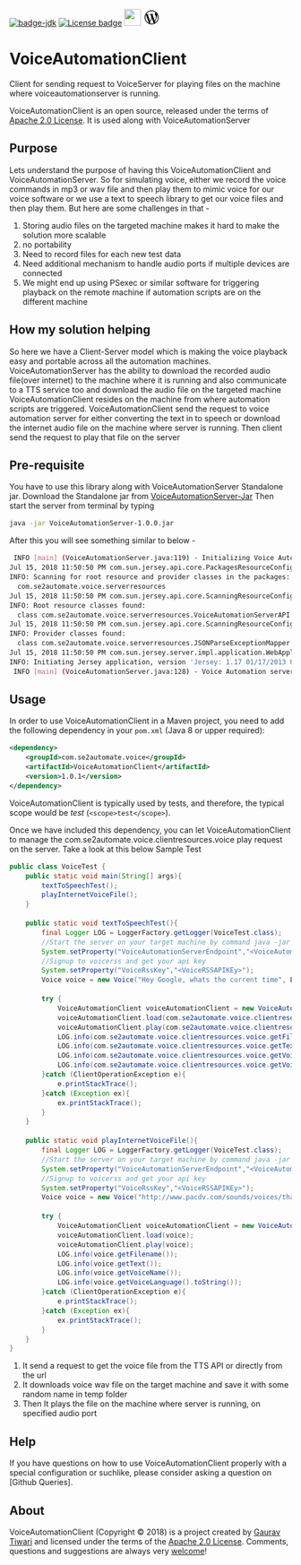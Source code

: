 [![badge-jdk](https://img.shields.io/badge/jdk-8-green.svg)](http://www.oracle.com/technetwork/java/javase/downloads/index.html)
[![License badge](https://img.shields.io/badge/license-Apache2-green.svg)](http://www.apache.org/licenses/LICENSE-2.0)
<a href="https://twitter.com/se2automate"><img src="https://github.com/johan/svg-cleanups/blob/master/logos/twitter.svg" height="30" width="30" ></a>
<a href="https://selenium2automate.wordpress.com/"><img src="https://github.com/Automattic/social-logos/blob/master/svg-min/wordpress.svg" height="30" width="30"  ></a>

# VoiceAutomationClient
Client for sending request to VoiceServer for playing files on the machine where voiceautomationserver is running.

VoiceAutomationClient is an open source, released under the terms of [Apache 2.0 License]. It is used along with VoiceAutomationServer

## Purpose

Lets understand the purpose of having this VoiceAutomationClient and VoiceAutomationServer. So for simulating voice, either we record the voice commands in mp3 or wav file and then play them to mimic voice for our voice software
or we use a text to speech library to get our voice files and then play them. But here are some challenges in that - 
1) Storing audio files on the targeted machine makes it hard to make the solution more scalable
2) no portability 
3) Need to record files for each new test data
4) Need additional mechanism to handle audio ports if multiple devices are connected
5) We might end up using PSexec or similar software for triggering playback on the remote machine if automation scripts are on the different machine

## How my solution helping

So here we have a Client-Server model which is making the voice playback easy and portable across all the automation machines. 
VoiceAutomationServer has the ability to download the recorded audio file(over internet) to the machine where it is running and also communicate to a TTS service too and download the audio file on the targeted machine
VoiceAutomationClient resides on the machine from where automation scripts are triggered. 
VoiceAutomationClient send the request to voice automation server for either converting the text in to speech or download the internet audio file on the machine where server is running. 
Then client send the request to play that file on the server


## Pre-requisite

You have to use this library along with VoiceAutomationServer Standalone jar. 
Download the Standalone jar from [VoiceAutomationServer-Jar](https://github.com/g-tiwari/VoiceAutomationServer/blob/master/VoiceAutomationServer-1.0.0.jar)
Then start the server from terminal by typing 
```bash
java -jar VoiceAutomationServer-1.0.0.jar
```

After this you will see something similar to below - 

```bash
 INFO [main] (VoiceAutomationServer.java:119) - Initializing Voice Automation server
Jul 15, 2018 11:50:50 PM com.sun.jersey.api.core.PackagesResourceConfig init
INFO: Scanning for root resource and provider classes in the packages:
  com.se2automate.voice.serverresources
Jul 15, 2018 11:50:50 PM com.sun.jersey.api.core.ScanningResourceConfig logClasses
INFO: Root resource classes found:
  class com.se2automate.voice.serverresources.VoiceAutomationServerAPI
Jul 15, 2018 11:50:50 PM com.sun.jersey.api.core.ScanningResourceConfig logClasses
INFO: Provider classes found:
  class com.se2automate.voice.serverresources.JSONParseExceptionMapper
Jul 15, 2018 11:50:50 PM com.sun.jersey.server.impl.application.WebApplicationImpl _initiate
INFO: Initiating Jersey application, version 'Jersey: 1.17 01/17/2013 03:31 PM'
 INFO [main] (VoiceAutomationServer.java:128) - Voice Automation server started at http://192.168.1.3:9090/

```


## Usage

In order to use VoiceAutomationClient in a Maven project, you need to add the following dependency in your `pom.xml` (Java 8 or upper required):

```xml
<dependency>
    <groupId>com.se2automate.voice</groupId>
    <artifactId>VoiceAutomationClient</artifactId>
    <version>1.0.1</version>
</dependency>
```

VoiceAutomationClient is typically used by tests, and therefore, the typical scope would be *test* (`<scope>test</scope>`).

Once we have included this dependency, you can let VoiceAutomationClient to manage the com.se2automate.voice.clientresources.voice play request on the server. Take a look at this below Sample Test

```java
public class VoiceTest {
    public static void main(String[] args){
        textToSpeechTest();
        playInternetVoiceFile();
    }

    public static void textToSpeechTest(){
        final Logger LOG = LoggerFactory.getLogger(VoiceTest.class);
        //Start the server on your target machine by command java -jar VoiceAuotmationServer.jar
        System.setProperty("VoiceAutomationServerEndpoint","<VoiceAutomationServerIP:Port>");
        //Signup to voicerss and get your api key
        System.setProperty("VoiceRssKey","<VoiceRSSAPIKEy>");
        Voice voice = new Voice("Hey Google, whats the current time", Language.ENGLISH_US);

        try {
            VoiceAutomationClient voiceAutomationClient = new VoiceAutomationClient();
            voiceAutomationClient.load(com.se2automate.voice.clientresources.voice);
            voiceAutomationClient.play(com.se2automate.voice.clientresources.voice);
            LOG.info(com.se2automate.voice.clientresources.voice.getFilename());
            LOG.info(com.se2automate.voice.clientresources.voice.getText());
            LOG.info(com.se2automate.voice.clientresources.voice.getVoiceName());
            LOG.info(com.se2automate.voice.clientresources.voice.getVoiceLanguage().toString());
        }catch (ClientOperationException e){
            e.printStackTrace();
        }catch (Exception ex){
            ex.printStackTrace();
        }
    }

    public static void playInternetVoiceFile(){
        final Logger LOG = LoggerFactory.getLogger(VoiceTest.class);
        //Start the server on your target machine by command java -jar VoiceAuotmationServer.jar
        System.setProperty("VoiceAutomationServerEndpoint","<VoiceAutomationServerIP:Port>");
        //Signup to voicerss and get your api key
        System.setProperty("VoiceRssKey","<VoiceRSSAPIKEy>");
        Voice voice = new Voice("http://www.pacdv.com/sounds/voices/thank-god-its-friday.wav");

        try {
            VoiceAutomationClient voiceAutomationClient = new VoiceAutomationClient();
            voiceAutomationClient.load(voice);
            voiceAutomationClient.play(voice);
            LOG.info(voice.getFilename());
            LOG.info(voice.getText());
            LOG.info(voice.getVoiceName());
            LOG.info(voice.getVoiceLanguage().toString());
        }catch (ClientOperationException e){
            e.printStackTrace();
        }catch (Exception ex){
            ex.printStackTrace();
        }
    }
}

```

1. It send a request to get the voice file from the TTS API or directly from the url
2. It downloads voice wav file on the target machine and save it with some random name in temp folder
3. Then It plays the file on the machine where server is running, on specified audio port

## Help

If you have questions on how to use VoiceAutomationClient properly with a special configuration or suchlike, please consider asking a question on [Github Queries].

## About

VoiceAutomationClient (Copyright &copy; 2018) is a project created by [Gaurav Tiwari] and licensed under the terms of the [Apache 2.0 License]. Comments, questions and suggestions are always very [welcome][VoiceAutomationClient issues]!

[Apache HTTP Client]: https://hc.apache.org/httpcomponents-client-ga/
[Apache HTTP Client logging practices]: https://hc.apache.org/httpcomponents-client-ga/logging.html
[Apache 2.0 License]: http://www.apache.org/licenses/LICENSE-2.0
[authenticated requests]: https://developer.github.com/v3/#rate-limiting
[Gaurav Tiwari]: http://g-tiwari.github.io/
[GitHub account]: https://github.com/settings/tokens
[GitHub Repository]: https://github.com/g-tiwari/VoiceAutomationClient
[VoiceAutomationClient issues]: https://github.com/g-tiwari/VoiceAutomationClient/issues
[VoiceAutomationServer issues]: https://github.com/g-tiwari/VoiceAutomationServer/issues
